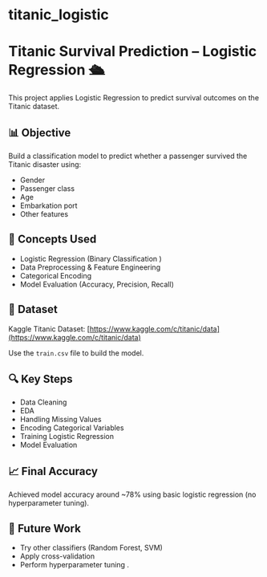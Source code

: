 # titanic_logistic
# Titanic Survival Prediction – Logistic Regression 🛳️

This project applies Logistic Regression to predict survival outcomes on the Titanic dataset.

## 📊 Objective
Build a classification model to predict whether a passenger survived the Titanic disaster using:
- Gender
- Passenger class
- Age
- Embarkation port
- Other features

## 🧠 Concepts Used
- Logistic Regression (Binary Classification )
- Data Preprocessing & Feature Engineering
- Categorical Encoding
- Model Evaluation (Accuracy, Precision, Recall)

## 📁 Dataset
Kaggle Titanic Dataset: [https://www.kaggle.com/c/titanic/data](https://www.kaggle.com/c/titanic/data)

Use the `train.csv` file to build the model.

## 🔍 Key Steps
- Data Cleaning
- EDA
- Handling Missing Values
- Encoding Categorical Variables
- Training Logistic Regression
- Model Evaluation

## 📈 Final Accuracy
Achieved model accuracy around ~78% using basic logistic regression (no hyperparameter tuning).

## 🧪 Future Work
- Try other classifiers (Random Forest, SVM)
- Apply cross-validation
- Perform hyperparameter tuning .
